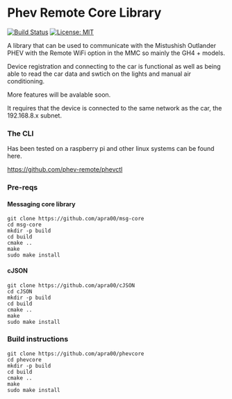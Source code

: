 # Phev Remote Core Library 

[![Build Status](https://travis-ci.com/phev-remote/phevcore.svg?branch=master)](https://travis-ci.com/phev-remote/phevcore) [![License: MIT](https://img.shields.io/badge/License-MIT-yellow.svg)](https://opensource.org/licenses/MIT)

A library that can be used to communicate with the Mistushish Outlander PHEV with the Remote WiFi option in the MMC so mainly the GH4 + models.

Device registration and connecting to the car is functional as well as being able to read the car data and swtich on the lights and manual air conditioning.

More features will be avalable soon.

It requires that the device is connected to the same network as the car, the 192.168.8.x subnet.

### The CLI 

Has been tested on a raspberry pi and other linux systems can be found here.

https://github.com/phev-remote/phevctl

### Pre-reqs

#### Messaging core library

```
git clone https://github.com/apra00/msg-core
cd msg-core
mkdir -p build
cd build
cmake ..
make
sudo make install
```
#### cJSON
```
git clone https://github.com/apra00/cJSON
cd cJSON
mkdir -p build
cd build
cmake ..
make
sudo make install
```
### Build instructions
```
git clone https://github.com/apra00/phevcore
cd phevcore
mkdir -p build
cd build
cmake ..
make
sudo make install
```

